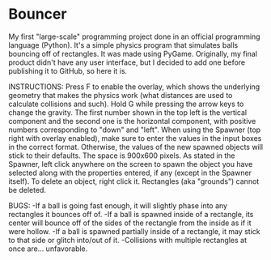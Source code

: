# Bouncer
My first "large-scale" programming project done in an official programming language (Python). It's a simple physics program that simulates balls bouncing off of rectangles. It was made using PyGame. Originally, my final product didn't have any user interface, but I decided to add one before publishing it to GitHub, so here it is.

INSTRUCTIONS:
Press F to enable the overlay, which shows the underlying geometry that makes the physics work (what distances are used to calculate collisions and such). Hold G while pressing the arrow keys to change the gravity. The first number shown in the top left is the vertical component and the second one is the horizontal component, with positive numbers corresponding to "down" and "left". When using the Spawner (top right with overlay enabled), make sure to enter the values in the input boxes in the correct format. Otherwise, the values of the new spawned objects will stick to their defaults. The space is 900x600 pixels. As stated in the Spawner, left click anywhere on the screen to spawn the object you have selected along with the properties entered, if any (except in the Spawner itself). To delete an object, right click it. Rectangles (aka "grounds") cannot be deleted.

BUGS:
-If a ball is going fast enough, it will slightly phase into any rectangles it bounces off of.
-If a ball is spawned inside of a rectangle, its center will bounce off of the sides of the rectangle from the inside as if it were hollow.
-If a ball is spawned partially inside of a rectangle, it may stick to that side or glitch into/out of it.
-Collisions with multiple rectangles at once are... unfavorable.

